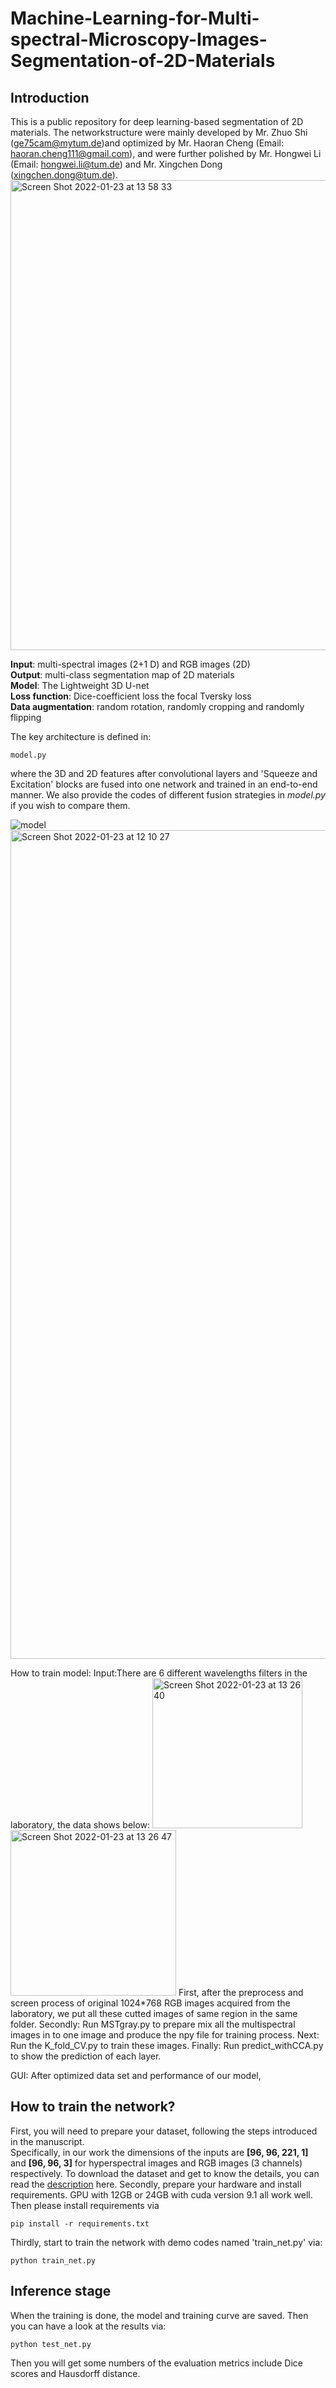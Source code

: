 # Machine-Learning-for-Multi-spectral-Microscopy-Images-Segmentation-of-2D-Materials
## Introduction

This is a public repository for deep learning-based segmentation of 2D materials. The networkstructure were mainly developed by Mr. Zhuo Shi (ge75cam@mytum.de)and optimized by Mr. Haoran Cheng (Email: haoran.cheng111@gmail.com), and were further polished by Mr. Hongwei Li (Email: hongwei.li@tum.de) and Mr. Xingchen Dong (xingchen.dong@tum.de).
<img width="752" alt="Screen Shot 2022-01-23 at 13 58 33" src="https://user-images.githubusercontent.com/33370630/150679544-cec1f19d-e0ba-4515-b9df-b4bc5140ed16.png">


<b>Input</b>: multi-spectral images (2+1 D) and RGB images (2D) \
<b>Output</b>: multi-class segmentation map of 2D materials \
<b>Model</b>: The Lightweight 3D U-net\
<b>Loss function</b>: Dice-coefficient loss the focal Tversky loss\
<b>Data augmentation</b>: random rotation, randomly cropping and randomly flipping 

The key architecture is defined in:
```
model.py
```
where the 3D and 2D features after convolutional layers and 'Squeeze and Excitation' blocks are fused into one network and trained in an end-to-end manner. We also provide the codes of different fusion strategies in *model.py* if you wish to compare them. 

![model](https://user-images.githubusercontent.com/33370630/150677430-8e62eb83-d8c7-486d-b8fa-869474fadced.png)
<img width="1326" alt="Screen Shot 2022-01-23 at 12 10 27" src="https://user-images.githubusercontent.com/33370630/150677708-a1a8797b-502b-4d0a-b229-8cce65333474.png">

How to train model: 
Input:There are 6 different wavelengths filters in the laboratory, the data shows below:
<img width="240" alt="Screen Shot 2022-01-23 at 13 26 40" src="https://user-images.githubusercontent.com/33370630/150678313-b7130cff-49bd-4525-838a-ee094eeb016d.png">
<img width="265" alt="Screen Shot 2022-01-23 at 13 26 47" src="https://user-images.githubusercontent.com/33370630/150678317-88926546-89dc-4f1b-ae2d-cc7cd68e3b61.png">
First, after the preprocess and screen process of original 1024*768 RGB images acquired from the laboratory, we put all these cutted images of same region in the same folder.
Secondly: Run MSTgray.py to prepare mix all the multispectral images in to one image and produce the npy file for training process.
Next: Run the K_fold_CV.py to train these images.
Finally: Run predict_withCCA.py to show the prediction of each layer.

GUI:
After optimized data set and performance of our model,



## How to train the network? 
First, you will need to prepare your dataset, following the steps introduced in the manuscript. \
Specifically, in our work the dimensions of the inputs are <b>[96, 96, 221, 1]</b> and <b>[96, 96, 3]</b> for hyperspectral images and RGB images (3 channels) respectively. To download the dataset and get to know the details, you can read the [description](https://github.com/hongweilibran/DALM/blob/main/ReadME_dataset.md) here.
Secondly, prepare your hardware and install requirements. GPU with 12GB or 24GB with cuda version 9.1 all work well. Then please install requirements via

```
pip install -r requirements.txt
```
Thirdly, start to train the network with demo codes named 'train_net.py' via:
```
python train_net.py
```
## Inference stage

When the training is done, the model and training curve are saved. 
Then you can have a look at the results via:  
```
python test_net.py
```
Then you will get some numbers of the evaluation metrics include Dice scores and Hausdorff distance.






